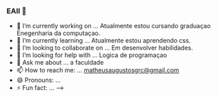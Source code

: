 ### EAII 👋

- 🔭 I’m currently working on ... Atualmente estou cursando graduaçao Enegenharia da computaçao. 
- 🌱 I’m currently learning ... Atualmente estou aprendendo css.
- 👯 I’m looking to collaborate on ... Em desenvolver habilidades.
- 🤔 I’m looking for help with ... Logica de programaçao 
- 💬 Ask me about ... a faculdade
- 📫 How to reach me: ... matheusaugustosgrc@gmail.com
- 😄 Pronouns: ...
- ⚡ Fun fact: ...
-->
